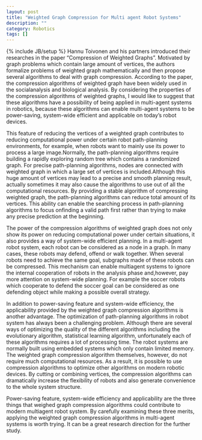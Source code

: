 ```yaml
---
layout: post
title: "Weighted Graph Compression for Multi agent Robot Systems"
description: ""
category: Robotics
tags: []
---
```

{% include JB/setup %}
Hannu Toivonen and his partners introduced their researches in the paper “Compression of Weighted Graphs”. Motivated by graph problems which contain large amount of vertices, the authors formalize problems of weighted graph mathematically and then propose several algorithms to deal with graph compression. According to the paper, the compression algorithms of weighted graph have been widely used in the socialanalysis and biological analysis. By considering the properties of the compression algorithms of weighted graphs, I would like to suggest that these algorithms have a possibility of being applied in multi-agent systems in robotics, because these algorithms can enable multi-agent systems to be power-saving, system-wide efficient and applicable on today’s robot devices.

This feature of reducing the vertices of a weighted graph contributes to reducing computational power under certain robot path-planning environments, for example, when robots want to mainly use its power to process a large image.Normally, the path-planning algorithms require building a rapidly exploring random tree which contains a randomized graph. For precise path-planning algorithms, nodes are connected with weighted graph in which a large set of vertices is included.Although this huge amount of vertices may lead to a precise and smooth planning result, actually sometimes it may also cause the algorithms to use out of all the computational resources. By providing a stable algorithm of compressing weighted graph, the path-planning algorithms can reduce total amount of its vertices. This ability can enable the searching process in path-planning algorithms to focus onfinding a valid path first rather than trying to make any precise prediction at the beginning.

The power of the compression algorithms of weighted graph does not only show its power on reducing computational power under certain situations, it also provides a way of system-wide efficient planning. In a multi-agent robot system, each robot can be considered as a node in a graph. In many cases, these robots may defend, offend or walk together. When several robots need to achieve the same goal, subgraphs made of these robots can be compressed. This mechanism can enable multiagent systems to ignore the internal cooperation of robots in the analysis phase and,however, pay more attention on system-wide planning. For example the soccer robots which cooperate to defend the soccer goal can be considered as one defending object while making a possible overall strategy.

In addition to power-saving feature and system-wide efficiency, the applicability provided by the weighted graph compression algorithms is another advantage. The optimization of path-planning algorithms in robot system has always been a challenging problem. Although there are several ways of optimizing the quality of the different algorithms including the evolutionary algorithm, statistical
learning algorithm, unfortunately each of these algorithms requires a lot of processing time. The robot systems are normally built using embedded systems which only contain limited memory. The weighted graph compression algorithm themselves, however, do not require much computational resources. As a result, it is possible to use compression algorithms to optimize other algorithms on modern robotic devices. 
By cutting or combining vertices, the compression algorithms can dramatically increase the flexibility of robots and also generate convenience to the whole system structure. 

Power-saving feature, system-wide efficiency and applicability are the three things that weighed graph compression algorithms could contribute to modern multiagent robot system. By carefully examining these three merits, applying the weighted graph compression algorithms in multi-agent systems is worth trying. It can be a great research direction for the further study.
